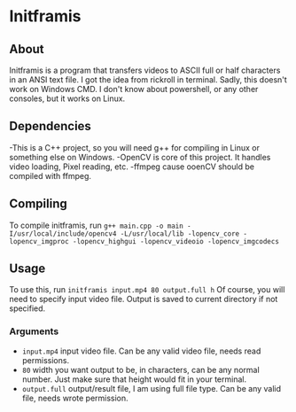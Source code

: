 # Initframis
## About
Initframis is a program that transfers videos to ASCII full or half characters in an ANSI text file.
I got the idea from rickroll in terminal.
Sadly, this doesn't work on Windows CMD. I don't know about powershell, or any other consoles, but it works on Linux.
## Dependencies
-This is a C++ project, so you will need g++ for compiling in Linux or something else on Windows.
-OpenCV is core of this project. It handles video loading, Pixel reading, etc.
-ffmpeg cause ooenCV should be compiled with ffmpeg.
## Compiling
To compile initframis, run `g++ main.cpp -o main -I/usr/local/include/opencv4 -L/usr/local/lib -lopencv_core -lopencv_imgproc -lopencv_highgui -lopencv_videoio -lopencv_imgcodecs`
## Usage
To use this, run `initframis input.mp4 80 output.full h`
Of course, you will need to specify input video file. Output is saved to current directory if not specified.
### Arguments
- `input.mp4` input video file. Can be any valid video file, needs read permissions.
- `80` width you want output to be, in characters, can be any normal number. Just make sure that height would fit in your terminal.
- `output.full` output/result file, I am using full file type. Can be any valid file, needs wrote permission.